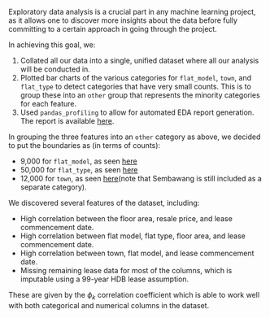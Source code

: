 Exploratory data analysis is a crucial part in any machine learning project, as it allows one to discover more insights about the data before fully committing to a certain approach in going through the project. 

In achieving this goal, we:

1. Collated all our data into a single, unified dataset where all our analysis will be conducted in.
2. Plotted bar charts of the various categories for `flat_model`, `town`, and `flat_type` to detect categories that have very small counts. This is to group these into an `other` group that represents the minority categories for each feature.
3. Used `pandas_profiling` to allow for automated EDA report generation. The report is available [here](df_combined_report.html).

In grouping the three features into an `other` category as above, we decided to put the boundaries as (in terms of counts):

* 9,000 for `flat_model`, as seen [here](flat_model.png)
* 50,000 for `flat_type`, as seen [here](flat_type.png)
* 12,000 for `town`, as seen [here](town.png)(note that Sembawang is still included as a separate category).

We discovered several features of the dataset, including:

* High correlation between the floor area, resale price, and lease commencement date.
* High correlation between flat model, flat type, floor area, and lease commencement date.
* High correlation between town, flat model, and lease commencement date.
* Missing remaining lease data for most of the columns, which is imputable using a 99-year HDB lease assumption.

These are given by the $\phi_k$ correlation coefficient which is able to work well with both categorical and numerical columns in the dataset.